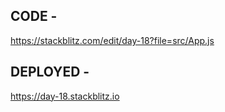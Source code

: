 ## CODE -  

https://stackblitz.com/edit/day-18?file=src/App.js

## DEPLOYED - 

https://day-18.stackblitz.io

